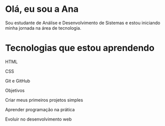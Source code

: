 # Olá, eu sou a Ana 

Sou estudante de Análise e Desenvolvimento de Sistemas e estou iniciando minha jornada na área de tecnologia.

 # Tecnologias que estou aprendendo
 
 HTML  

 CSS  
 
 Git e GitHub

 Objetivos

  Criar meus primeiros projetos simples

  Aprender programação na prática  

  Evoluir no desenvolvimento web  

